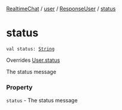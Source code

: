 [RealtimeChat](../../index.md) / [user](../index.md) / [ResponseUser](index.md) / [status](./status.md)

# status

`val status: `[`String`](https://kotlinlang.org/api/latest/jvm/stdlib/kotlin/-string/index.html)

Overrides [User.status](../-user/status.md)

The status message

### Property

`status` - The status message